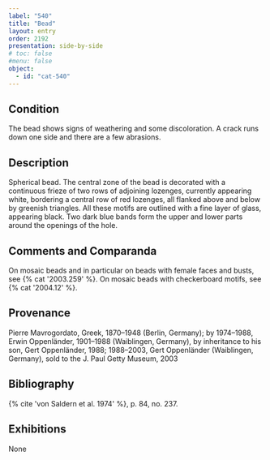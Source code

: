 ```yaml
---
label: "540"
title: "Bead"
layout: entry
order: 2192
presentation: side-by-side
# toc: false
#menu: false 
object:
  - id: "cat-540"
---
```


## Condition

The bead shows signs of weathering and some discoloration. A crack runs down one side and there are a few abrasions.

## Description

Spherical bead. The central zone of the bead is decorated with a continuous frieze of two rows of adjoining lozenges, currently appearing white, bordering a central row of red lozenges, all flanked above and below by greenish triangles. All these motifs are outlined with a fine layer of glass, appearing black. Two dark blue bands form the upper and lower parts around the openings of the hole.

## Comments and Comparanda

On mosaic beads and in particular on beads with female faces and busts, see {% cat '2003.259' %}. On mosaic beads with checkerboard motifs, see {% cat '2004.12' %}.

## Provenance

Pierre Mavrogordato, Greek, 1870–1948 (Berlin, Germany); by 1974–1988, Erwin Oppenländer, 1901–1988 (Waiblingen, Germany), by inheritance to his son, Gert Oppenländer, 1988; 1988–2003, Gert Oppenländer (Waiblingen, Germany), sold to the J. Paul Getty Museum, 2003

## Bibliography

{% cite 'von Saldern et al. 1974' %}, p. 84, no. 237.

## Exhibitions

None